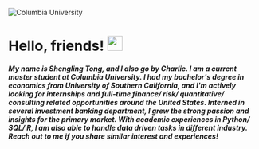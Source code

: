 ![Columbia University](https://www.columbia.edu/content/sites/default/files/styles/cu_crop/public/content/Morningside%20Campus%20at%20Dusk%202.jpg?itok=SkwvzD5S)
# Hello, friends! <img src="https://raw.githubusercontent.com/MartinHeinz/MartinHeinz/master/wave.gif" width="30px">

##### My name is Shengling Tong, and I also go by Charlie. I am a current master student at Columbia University. I had my bachelor's degree in economics from University of Southern California, and I'm actively looking for internships and full-time finance/ risk/ quantitative/ consulting related opportunities around the United States. Interned in several investment banking department, I grew the strong passion and insights for the primary market. With academic experiences in Python/ SQL/ R, I am also able to handle data driven tasks in different industry. Reach out to me if you share similar interest and experiences! 
<!--
**Charlest0214/Charlest0214** is a ✨ _special_ ✨ repository because its `README.md` (this file) appears on your GitHub profile.

Here are some ideas to get you started:

- 🔭 I’m currently working on ...
- 🌱 I’m currently learning ...
- 👯 I’m looking to collaborate on ...
- 🤔 I’m looking for help with ...
- 💬 Ask me about ...
- 📫 How to reach me: ...
- 😄 Pronouns: ...
- ⚡ Fun fact: ...
-->
